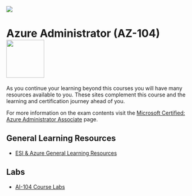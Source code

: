 [![](https://github.com/georgiakalyva/learningresources/raw/main/assets/ESI.png)](https://github.com/georgiakalyva/learningresources/raw/main/assets/ESI.png)

# Azure Administrator (AZ-104) <img src="https://github.com/georgiakalyva/learningresources/raw/main/assets/az-104.png" width="100">

As you continue your learning beyond this courses you will have many resources available to you. These sites complement this course and the learning and certification journey ahead of you.

For more information on the exam contents visit the [Microsoft Certified: Azure Administrator Associate](https://docs.microsoft.com/en-us/learn/certifications/azure-administrator/ "Microsoft Certified: Azure Administrator Associate") page.

## General Learning Resources

- [ESI & Azure General Learning Resources](https://georgiakalyva.github.io/Learning-Resources/ "ESI & Azure General Learning Resources")

## Labs

- [AI-104 Course Labs](https://microsoftlearning.github.io/AZ-104-MicrosoftAzureAdministrator/ "AI-104 Course Labs")
